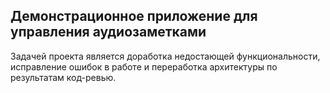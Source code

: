 ## Демонстрационное приложение для управления аудиозаметками

Задачей проекта является доработка недостающей функциональности, исправление ошибок в работе и переработка архитектуры по результатам код-ревью.